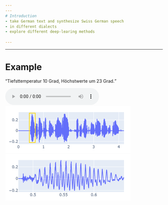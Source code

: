 ```yaml
---
---
# Introduction
- take German text and synthesize Swiss German speech
- in different dialects
- explore different deep-learing methods

---
```

---
# Example
<q>Tiefsttemperatur 10 Grad, Höchstwerte um 23 Grad.</q>

<div class="mx-auto my-10">
    <audio
        controls
        src="audios/gt_SwissDial-1830.wav">
    </audio>
</div>

<div class="flex gap-2 mx-auto" v-click>
  <img src="/imgs/wav.png"/>
  <img src="/imgs/wav_zommed_in.png"/>
</div>